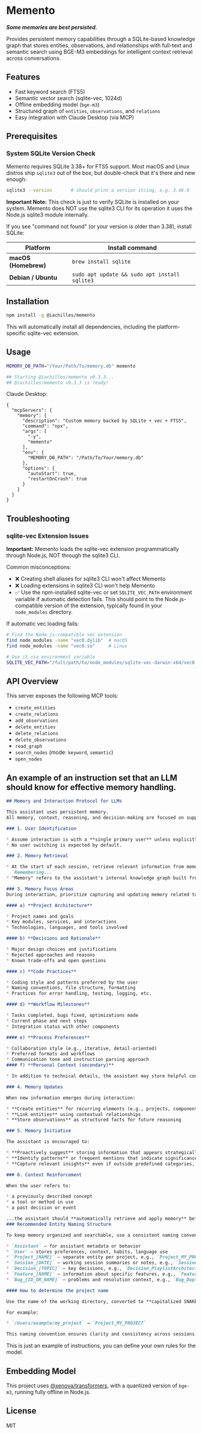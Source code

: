 # Memento
***Some memories are best persisted.***

Provides persistent memory capabilities through a SQLite-based knowledge graph that stores entities, observations, and relationships with full-text and semantic search using BGE-M3 embeddings for intelligent context retrieval across conversations.
## Features

- Fast keyword search (FTS5)
- Semantic vector search (sqlite-vec, 1024d)
- Offline embedding model (`bge-m3`)
- Structured graph of `entities`, `observations`, and `relations`
- Easy integration with Claude Desktop (via MCP)

## Prerequisites

### System SQLite Version Check

Memento requires SQLite 3.38+ for FTS5 support. Most macOS and Linux distros ship `sqlite3` out of the box, but double-check that it's there and new enough:

```bash
sqlite3 --version       # should print a version string, e.g. 3.46.0
```

**Important Note:** This check is just to verify SQLite is installed on your system. Memento does NOT use the sqlite3 CLI for its operation it uses the Node.js sqlite3 module internally.

If you see "command not found" (or your version is older than 3.38), install SQLite:

| Platform             | Install command                               |
| -------------------- | --------------------------------------------- |
| **macOS (Homebrew)** | `brew install sqlite`                         |
| **Debian / Ubuntu**  | `sudo apt update && sudo apt install sqlite3` |


## Installation

```bash
npm install -g @iachilles/memento
```

This will automatically install all dependencies, including the platform-specific sqlite-vec extension.

## Usage

```bash
MEMORY_DB_PATH="/Your/Path/To/memory.db" memento

## Starting @iachilles/memento v0.3.3...
## @iachilles/memento v0.3.3 is ready!
```

Claude Desktop:

```
{
  "mcpServers": {
    "memory": {
      "description": "Custom memory backed by SQLite + vec + FTS5",
      "command": "npx",
      "args": [
        "-y",
        "memento"
      ],
      "env": {
        "MEMORY_DB_PATH": "/Path/To/Your/memory.db"
      },
      "options": {
        "autoStart": true,
        "restartOnCrash": true
      }
    }
  }
}
```

## Troubleshooting

### sqlite-vec Extension Issues

**Important:** Memento loads the sqlite-vec extension programmatically through Node.js, NOT through the sqlite3 CLI.

Common misconceptions:
- ❌ Creating shell aliases for sqlite3 CLI won't affect Memento
- ❌ Loading extensions in sqlite3 CLI won't help Memento
- ✅ Use the npm-installed sqlite-vec or set `SQLITE_VEC_PATH` environment variable if automatic detection fails. This should point to the Node.js-compatible version of the extension, typically found in your `node_modules` directory.

If automatic vec loading fails:
```bash
# Find the Node.js-compatible vec extension
find node_modules -name "vec0.dylib"  # macOS
find node_modules -name "vec0.so"     # Linux

# Use it via environment variable
SQLITE_VEC_PATH="/full/path/to/node_modules/sqlite-vec-darwin-x64/vec0.dylib" memento
```

## API Overview

This server exposes the following MCP tools:
- `create_entities`
- `create_relations`
- `add_observations`
- `delete_entities`
- `delete_relations`
- `delete_observations`
- `read_graph`
- `search_nodes` (mode: `keyword`, `semantic`)
- `open_nodes`

## An example of an instruction set that an LLM should know for effective memory handling.

```markdown
## Memory and Interaction Protocol for LLMs

This assistant uses persistent memory.
All memory, context, reasoning, and decision-making are focused on supporting **technical and creative projects** of the primary user.

### 1. User Identification

* Assume interaction is with a **single primary user** unless explicitly specified otherwise.
* No user switching is expected by default.

### 2. Memory Retrieval

* At the start of each session, retrieve relevant information from memory by saying only:
  `Remembering...`
* "Memory" refers to the assistant's internal knowledge graph built from prior interactions.

### 3. Memory Focus Areas
During interaction, prioritize capturing and updating memory related to the user's technical and creative work, including:

#### a) **Project Architecture**

* Project names and goals
* Key modules, services, and interactions
* Technologies, languages, and tools involved

#### b) **Decisions and Rationale**

* Major design choices and justifications
* Rejected approaches and reasons
* Known trade-offs and open questions

#### c) **Code Practices**

* Coding style and patterns preferred by the user
* Naming conventions, file structure, formatting
* Practices for error handling, testing, logging, etc.

#### d) **Workflow Milestones**

* Tasks completed, bugs fixed, optimizations made
* Current phase and next steps
* Integration status with other components

#### e) **Process Preferences**

* Collaboration style (e.g., iterative, detail-oriented)
* Preferred formats and workflows
* Communication tone and instruction parsing approach
#### f) **Personal Context (secondary)**

* In addition to technical details, the assistant may store helpful contextual cues (e.g., time zone, preferred language, productivity patterns) to improve collaboration and anticipation of needs.

### 4. Memory Updates

When new information emerges during interaction:

* **Create entities** for recurring elements (e.g., projects, components, decisions)
* **Link entities** using contextual relationships
* **Store observations** as structured facts for future reasoning

### 5. Memory Initiative

The assistant is encouraged to:

* **Proactively suggest** storing information that appears strategically important
* **Identify patterns** or frequent mentions that indicate significance
* **Capture relevant insights** even if outside predefined categories, if useful for future support or automation

### 6. Context Reinforcement

When the user refers to:

* a previously described concept
* a tool or method in use
* a past decision or event

...the assistant should **automatically retrieve and apply memory** before responding.
### Recommended Entity Naming Structure

To keep memory organized and searchable, use a consistent naming convention for entities:

* `Assistant` – for assistant metadata or behavior
* `User` – stores preferences, context, habits, language use
* `Project_[NAME]` – separate entity per project, e.g., `Project_MY_PROJECT`
* `Session_[DATE]` – working session summaries or notes, e.g., `Session_2025-06-07`
* `Decision_[TOPIC]` – key decisions, e.g., `Decision_PlaylistArchitecture`
* `Feature_[NAME]` – information about specific features, e.g., `Feature_RotationRules`
* `Bug_[ID_OR_NAME]` – problems and resolution context, e.g., `Bug_DuplicateTracks`

#### How to determine the project name

Use the name of the working directory, converted to **capitalized SNAKE\_CASE**.

For example:

* `/Users/example/my_project` → `Project_MY_PROJECT`

This naming convention ensures clarity and consistency across sessions and contexts.

```
This is just an example of instructions, you can define your own rules for the model.

## Embedding Model

This project uses [@xenova/transformers](https://www.npmjs.com/package/@xenova/transformers), with a quantized version of `bge-m3`, running fully offline in Node.js.


## License

MIT